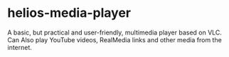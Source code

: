 # helios-media-player
 A basic, but practical and user-friendly, multimedia player based on VLC. Can Also play YouTube videos, RealMedia links and other media from the internet.
